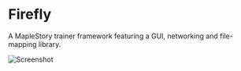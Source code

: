 # Firefly
A MapleStory trainer framework featuring a GUI, networking and file-mapping library.

![Screenshot](https://user-images.githubusercontent.com/11381503/37114371-750ad1fa-2248-11e8-93d4-3aeaa98b2d4f.png)
